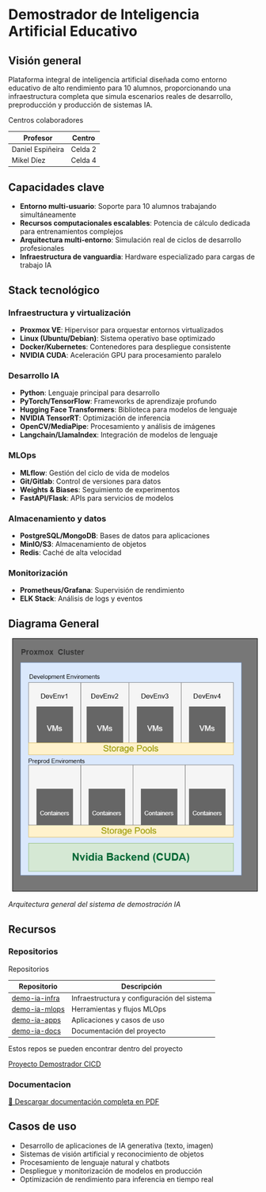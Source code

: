 
# Demostrador de Inteligencia Artificial Educativo

## Visión general

Plataforma integral de inteligencia artificial diseñada como entorno educativo de alto rendimiento para 10 alumnos, proporcionando una infraestructura completa que simula escenarios reales de desarrollo, preproducción y producción de sistemas IA.


Centros colaboradores

| Profesor  | Centro |
|-----------|-----------|
| Daniel Espiñeira   | Celda 2   |
| Mikel Díez   | Celda 4   |


## Capacidades clave

- **Entorno multi-usuario**: Soporte para 10 alumnos trabajando simultáneamente
- **Recursos computacionales escalables**: Potencia de cálculo dedicada para entrenamientos complejos
- **Arquitectura multi-entorno**: Simulación real de ciclos de desarrollo profesionales
- **Infraestructura de vanguardia**: Hardware especializado para cargas de trabajo IA

## Stack tecnológico

### Infraestructura y virtualización
- **Proxmox VE**: Hipervisor para orquestar entornos virtualizados
- **Linux (Ubuntu/Debian)**: Sistema operativo base optimizado
- **Docker/Kubernetes**: Contenedores para despliegue consistente
- **NVIDIA CUDA**: Aceleración GPU para procesamiento paralelo

### Desarrollo IA
- **Python**: Lenguaje principal para desarrollo
- **PyTorch/TensorFlow**: Frameworks de aprendizaje profundo
- **Hugging Face Transformers**: Biblioteca para modelos de lenguaje
- **NVIDIA TensorRT**: Optimización de inferencia
- **OpenCV/MediaPipe**: Procesamiento y análisis de imágenes
- **Langchain/LlamaIndex**: Integración de modelos de lenguaje

### MLOps
- **MLflow**: Gestión del ciclo de vida de modelos
- **Git/Gitlab**: Control de versiones para datos
- **Weights & Biases**: Seguimiento de experimentos
- **FastAPI/Flask**: APIs para servicios de modelos

### Almacenamiento y datos
- **PostgreSQL/MongoDB**: Bases de datos para aplicaciones
- **MinIO/S3**: Almacenamiento de objetos
- **Redis**: Caché de alta velocidad

### Monitorización
- **Prometheus/Grafana**: Supervisión de rendimiento
- **ELK Stack**: Análisis de logs y eventos

## Diagrama General


![Arquitectura del sistema](images/diagrama-general.drawio.png)

*Arquitectura general del sistema de demostración IA*

## Recursos


### Repositorios

Repositorios

| Repositorio | Descripción |
|------------|-------------|
| [demo-ia-infra](https://github.com/mikel-diez/demostradorcicd-infra) | Infraestructura y configuración del sistema |
| [demo-ia-mlops](https://github.com/mikel-diez/demostradorcicd-mlops) | Herramientas y flujos MLOps |
| [demo-ia-apps](https://github.com/mikel-diez/demostradorcicd-app) | Aplicaciones y casos de uso |
| [demo-ia-docs](https://github.com/mikel-diez/demostradorcicd) | Documentación del proyecto |

Estos repos se pueden encontrar dentro del proyecto

[Proyecto Demostrador CICD](https://github.com/users/mikel-diez/projects/1)

### Documentacion 

[📄 Descargar documentación completa en PDF](assets/docs/DemostradorIACICD.pdf)


## Casos de uso

- Desarrollo de aplicaciones de IA generativa (texto, imagen)
- Sistemas de visión artificial y reconocimiento de objetos
- Procesamiento de lenguaje natural y chatbots
- Despliegue y monitorización de modelos en producción
- Optimización de rendimiento para inferencia en tiempo real

